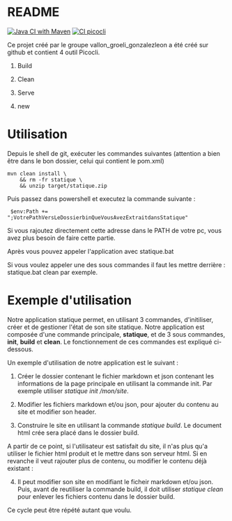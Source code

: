 # README

[![Java CI with Maven](https://github.com/gen-classroom/projet-vallon_groeli_gonzalezleon/actions/workflows/maven.yml/badge.svg)](https://github.com/gen-classroom/projet-vallon_groeli_gonzalezleon/actions/workflows/maven.yml) [![CI picocli](https://github.com/gen-classroom/projet-vallon_groeli_gonzalezleon/actions/workflows/commandLineTests.yml/badge.svg)](https://github.com/gen-classroom/projet-vallon_groeli_gonzalezleon/actions/workflows/commandLineTests.yml)

Ce projet créé par le groupe vallon_groeli_gonzalezleon a été créé sur github et contient 4 outil Picocli.

1. Build

2. Clean

3. Serve 

4. new


# Utilisation
Depuis le shell de git, exécuter les commandes suivantes (attention a bien être dans le bon dossier, celui qui contient le pom.xml)
```
mvn clean install \
    && rm -fr statique \
    && unzip target/statique.zip
```
Puis passez dans powershell et executez la commande suivante : 
```
 $env:Path += ";VotrePathVersLeDossierbinQueVousAvezExtraitdansStatique"
 ```
 Si vous rajoutez directement cette adresse dans le PATH de votre pc, vous avez plus besoin de faire cette partie.

Après vous pouvez appeler l'application avec statique.bat

Si vous voulez appeler une des sous commandes il faut les mettre derrière : statique.bat clean par exemple.

# Exemple d'utilisation

Notre application statique permet, en utilisant 3 commandes, d'initiliser, créer et de gestioner l'état de son site statique. Notre application est composée d'une commande principale, **statique**, et de 3 sous commandes, **init**, **build** et **clean**. Le fonctionnement de ces commandes est expliqué ci-dessous.

Un exemple d'utilisation de notre application est le suivant : 

1. Créer le dossier contenant le fichier markdown et json contenant les informations de la page principale en utilisant la commande init. Par exemple utiliser *statique init /mon/site*.

2. Modifier les fichiers markdown et/ou json, pour ajouter du contenu au site et modifier son header.
3. Construire le site en utilisant la commande *statique build*. Le document html crée sera placé dans le dossier build.

A partir de ce point, si l'utilisateur est satisfait du site, il n'as plus qu'a utiliser le fichier html produit et le mettre dans son serveur html. Si en revanche il veut rajouter plus de contenu, ou modifier le contenu déjà existant : 

4. Il peut modifier son site en modifiant le ficheir markdown et/ou json. Puis, avant de reutiliser la commande build, il doit utiliser *statique clean* pour enlever les fichiers contenu dans le dossier build.

Ce cycle peut être répété autant que voulu.
